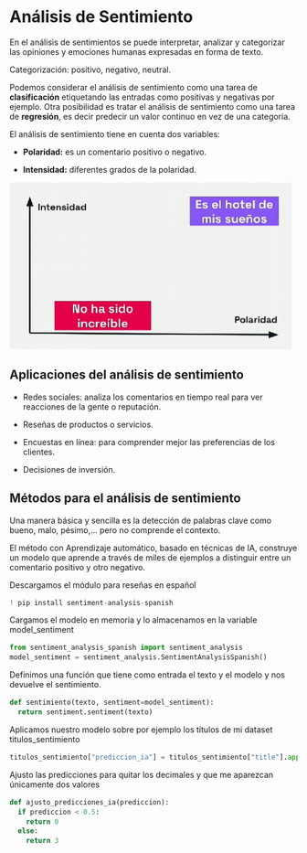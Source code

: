 # **Análisis de Sentimiento**


En el análisis de sentimientos se puede interpretar, analizar y categorizar las opiniones y emociones humanas expresadas en forma de texto.

Categorización: positivo, negativo, neutral.

Podemos considerar el análisis de sentimiento como una tarea de **clasificación** etiquetando las entradas como positivas y negativas por ejemplo.
Otra posibilidad es tratar el análisis de sentimiento como una tarea de **regresión**, es decir predecir un valor continuo en vez de una categoría.

El análisis de sentimiento tiene en cuenta dos variables:

- **Polaridad:** es un comentario positivo o negativo.

- **Intensidad:** diferentes grados de la polaridad.

![imagen](imagenes/senti1.PNG)


## **Aplicaciones del análisis de sentimiento**

- Redes sociales: analiza los comentarios en tiempo real para ver reacciones de la gente o reputación. 

- Reseñas de productos o servicios.

- Encuestas en línea: para comprender mejor las preferencias de los clientes.

- Decisiones de inversión.

## **Métodos para el análisis de sentimiento**

Una manera básica y sencilla es la detección de palabras clave como bueno, malo, pésimo,... pero no comprende el contexto.

El método con Aprendizaje automático, basado en técnicas de IA, construye un modelo que aprende a través de miles de ejemplos a distinguir entre un comentario positivo y otro negativo.

Descargamos el módulo para reseñas en español

```python
! pip install sentiment-analysis-spanish
```
Cargamos el modelo en memoria y lo almacenamos en la variable model_sentiment
```python
from sentiment_analysis_spanish import sentiment_analysis
model_sentiment = sentiment_analysis.SentimentAnalysisSpanish()
```
Definimos una función que tiene como entrada el texto y el modelo y nos devuelve el sentimiento.

```python
def sentimiento(texto, sentiment=model_sentiment):
  return sentiment.sentiment(texto)
```
Aplicamos nuestro modelo sobre por ejemplo los títulos de mi dataset titulos_sentimiento
```python
titulos_sentimiento["prediccion_ia"] = titulos_sentimiento["title"].apply(lambda texto: sentimiento(texto))
```
Ajusto las predicciones para quitar los decimales y que me aparezcan únicamente dos valores
```python
def ajusto_predicciones_ia(prediccion):
  if prediccion < 0.5:
    return 0
  else:
    return 3
```

